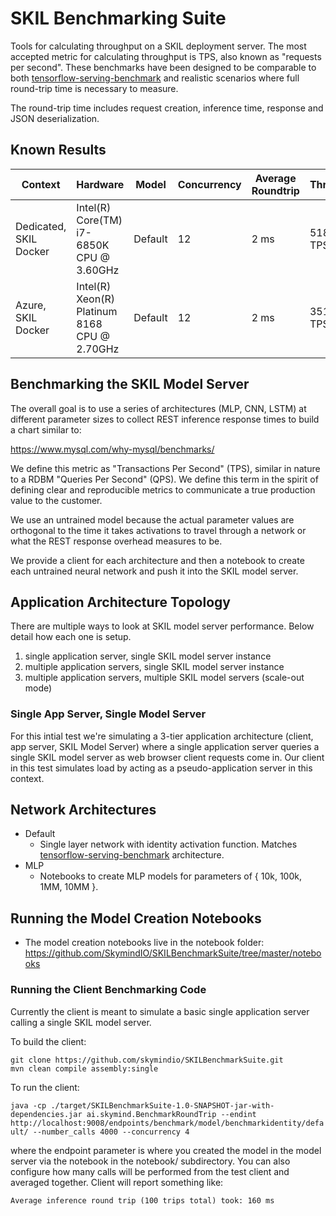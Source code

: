# SKIL Benchmarking Suite

Tools for calculating throughput on a SKIL deployment server. The most accepted metric for calculating throughput is
TPS, also known as "requests per second". These benchmarks have been designed to be comparable to both
[tensorflow-serving-benchmark](https://github.com/dwyatte/tensorflow-serving-benchmark) and realistic scenarios where
full round-trip time is necessary to measure.

The round-trip time includes request creation, inference time, response and JSON deserialization.

## Known Results

| Context | Hardware | Model | Concurrency | Average Roundtrip  |  Throughput |
|---|---|---|---|---|---|
| Dedicated, SKIL Docker | Intel(R) Core(TM) i7-6850K CPU @ 3.60GHz | Default | 12  | 2 ms  | 5180.91 TPS  |
| Azure, SKIL Docker | Intel(R) Xeon(R) Platinum 8168 CPU @ 2.70GHz | Default | 12  | 2 ms  | 3515.81 TPS  |

## Benchmarking the SKIL Model Server

The overall goal is to use a series of architectures (MLP, CNN, LSTM) at different parameter sizes to collect REST inference response times to build a chart similar to:

https://www.mysql.com/why-mysql/benchmarks/

We define this metric as "Transactions Per Second" (TPS), similar in nature to a RDBM "Queries Per Second" (QPS). We define this term in the spirit of defining clear and reproducible metrics to communicate a true production value to the customer.

We use an untrained model because the actual parameter values are orthogonal to the time it takes activations to travel through a network or what the REST response overhead measures to be.

We provide a client for each architecture and then a notebook to create each untrained neural network and push it into the SKIL model server.

## Application Architecture Topology

There are multiple ways to look at SKIL model server performance. Below detail how each one is setup.
1. single application server, single SKIL model server instance
2. multiple application servers, single SKIL model server instance
3. multiple application servers, multiple SKIL model servers (scale-out mode)

### Single App Server, Single Model Server

For this intial test we're simulating a 3-tier application architecture (client, app server, SKIL Model Server) where a single application server queries a single SKIL model server as web browser client requests come in. Our client in this test simulates load by acting as a pseudo-application server in this context.

## Network Architectures

* Default
    * Single layer network with identity activation function. Matches [tensorflow-serving-benchmark](https://github.com/dwyatte/tensorflow-serving-benchmark) architecture.
* MLP
    * Notebooks to create MLP models for parameters of { 10k, 100k, 1MM, 10MM }.

## Running the Model Creation Notebooks

* The model creation notebooks live in the notebook folder: https://github.com/SkymindIO/SKILBenchmarkSuite/tree/master/notebooks

### Running the Client Benchmarking Code

Currently the client is meant to simulate a basic single application server calling a single SKIL model server.

To build the client:

```
git clone https://github.com/skymindio/SKILBenchmarkSuite.git
mvn clean compile assembly:single
```

To run the client:

`java -cp ./target/SKILBenchmarkSuite-1.0-SNAPSHOT-jar-with-dependencies.jar ai.skymind.BenchmarkRoundTrip --endint http://localhost:9008/endpoints/benchmark/model/benchmarkidentity/default/ --number_calls 4000 --concurrency 4`

where the endpoint parameter is where you created the model in the model server via the notebook in the notebook/ subdirectory. You can also configure how many calls will be performed from the test client and averaged together. Client will report something like:

`Average inference round trip (100 trips total) took: 160 ms`
